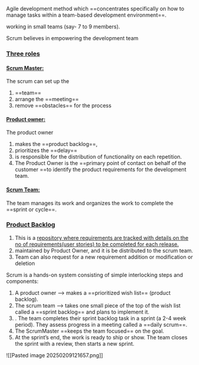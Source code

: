 Agile development method which ==concentrates specifically on how to manage tasks within a team-based development environment==.

working in small teams (say- 7 to 9 members).

Scrum believes in empowering the development team

### <u>Three roles</u>

#### <u>Scrum Master:</u>
The scrum can set up the 
1. ==team==
2. arrange the ==meeting==  
3. remove ==obstacles== for the process 

#### <u>Product owner: </u>

The product owner 
1. makes the ==product backlog==, 
2. prioritizes the ==delay== 
3. is responsible for the distribution of functionality on each repetition.
4. The Product Owner is the ==primary point of contact on behalf of the customer ==to identify the product requirements for the development team.

#### <u>Scrum Team:</u>

The team manages its work and organizes the work to complete the ==sprint or cycle==.


### <u>Product Backlog</u>
  
 1. This is a <u>repository where requirements are tracked with details on the no of requirements(user stories) to be completed for each release. </u>
 2. maintained  by Product Owner, and it is be distributed to the scrum team. 
 3. Team can also request for a new requirement addition or modification or deletion



  Scrum is a hands-on system consisting of simple interlocking steps and components: 
  
  1. A product owner  --> makes a ==prioritized wish list== (product backlog). 
  2. The scrum team --> takes one small piece of the top of the wish list called a ==sprint backlog== and plans to implement it. 
  3. . The team completes their sprint backlog task in a sprint (a 2-4 week period). They assess progress in a meeting called a ==daily scrum==. 
 4. The ScrumMaster ==keeps the team focused== on the goal. 
 5. At the sprint’s end, the work is ready to ship or show. The team closes the sprint with a review, then starts a new sprint.


![[Pasted image 20250209121657.png]]

